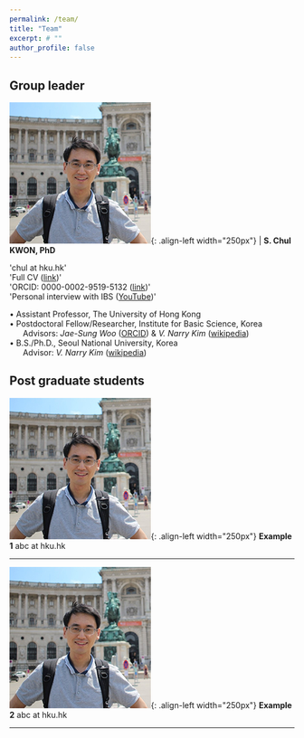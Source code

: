 ```yaml
---
permalink: /team/
title: "Team"
excerpt: # ""
author_profile: false
---
```

## Group leader

![image-left](/assets/images/chul_crop250.jpg){: .align-left width="250px"} | 
**S. Chul KWON, PhD**  

'chul at hku.hk'  
'Full CV ([link](https://docs.google.com/document/d/1DD6wrMcbN5_pdtMOqHPD9QHHbogzCGlcWsDIvN5EXYg/edit))'  
'ORCID: 0000-0002-9519-5132 ([link](https://orcid.org/0000-0002-9519-5132))'  
'Personal interview with IBS ([YouTube](https://www.youtube.com/watch?v=y6hLUCl_yrQ&feature=youtu.be))'  
  
• Assistant Professor, The University of Hong Kong  
• Postdoctoral Fellow/Researcher, Institute for Basic Science, Korea  
&nbsp;&nbsp;&nbsp;&nbsp;&nbsp;&nbsp;Advisors: *Jae-Sung Woo* ([ORCID](http://orcid.org/0000-0001-9163-3433)) & *V. Narry Kim* ([wikipedia](https://en.wikipedia.org/wiki/V._Narry_Kim))  
• B.S./Ph.D., Seoul National University, Korea  
&nbsp;&nbsp;&nbsp;&nbsp;&nbsp;&nbsp;Advisor: *V. Narry Kim* ([wikipedia](https://en.wikipedia.org/wiki/V._Narry_Kim))   


## Post graduate students 

![image-left](/assets/images/chul_crop250.jpg){: .align-left width="250px"}
**Example 1**
abc at hku.hk

---

![image-left](/assets/images/chul_crop250.jpg){: .align-left width="250px"}
**Example 2**
abc at hku.hk

---
